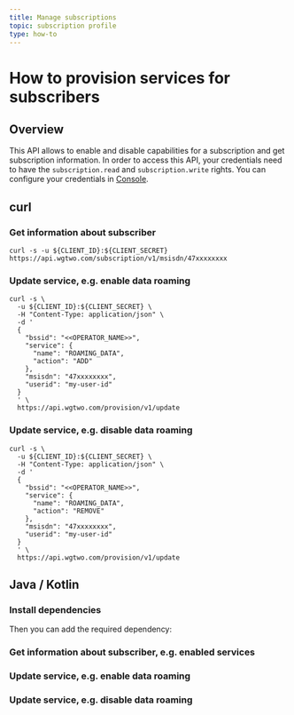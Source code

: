 ```yaml
---
title: Manage subscriptions
topic: subscription profile
type: how-to
---
```


# How to provision services for subscribers

## Overview

This API allows to enable and disable capabilities for a subscription and get subscription information.
In order to access this API, your credentials need to have the `subscription.read` and `subscription.write` rights.
You can configure your credentials in [Console](https://console.wgtwo.com/api-keys-redirect).

<DemoConfigurer />

## curl

### Get information about subscriber
```shell script
curl -s -u ${CLIENT_ID}:${CLIENT_SECRET} https://api.wgtwo.com/subscription/v1/msisdn/47xxxxxxxx
```

### Update service, e.g. enable data roaming
```shell script
curl -s \
  -u ${CLIENT_ID}:${CLIENT_SECRET} \
  -H "Content-Type: application/json" \
  -d '
  {
    "bssid": "<<OPERATOR_NAME>>",
    "service": {
      "name": "ROAMING_DATA",
      "action": "ADD"
    },
    "msisdn": "47xxxxxxxx",
    "userid": "my-user-id"
  }
  ' \
  https://api.wgtwo.com/provision/v1/update
```

### Update service, e.g. disable data roaming
```shell script
curl -s \
  -u ${CLIENT_ID}:${CLIENT_SECRET} \
  -H "Content-Type: application/json" \
  -d '
  {
    "bssid": "<<OPERATOR_NAME>>",
    "service": {
      "name": "ROAMING_DATA",
      "action": "REMOVE"
    },
    "msisdn": "47xxxxxxxx",
    "userid": "my-user-id"
  }
  ' \
  https://api.wgtwo.com/provision/v1/update
```

## Java / Kotlin

### Install dependencies
<JitpackDependency />

Then you can add the required dependency:

<ClientDependencies :clients="['rest']"/>

### Get information about subscriber, e.g. enabled services
<GithubCode fileUrl="https://github.com/working-group-two/docs.wgtwo.com/blob/master/examples/provision/src/main/kotlin/GetSubscriptionInfo.kt" language="kotlin" />

### Update service, e.g. enable data roaming
<GithubCode fileUrl="https://github.com/working-group-two/docs.wgtwo.com/blob/master/examples/provision/src/main/kotlin/EnableRoamingData.kt" language="kotlin" />

### Update service, e.g. disable data roaming
<GithubCode fileUrl="https://github.com/working-group-two/docs.wgtwo.com/blob/master/examples/provision/src/main/kotlin/DisableRoamingData.kt" language="kotlin" />
